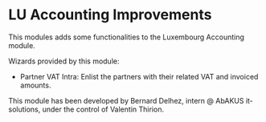 # LU Accounting Improvements

This modules adds some functionalities to the Luxembourg Accounting module. 

Wizards provided by this module:
- Partner VAT Intra: Enlist the partners with their related VAT and invoiced amounts.

This module has been developed by Bernard Delhez, intern @ AbAKUS it-solutions, under the control of Valentin Thirion.
